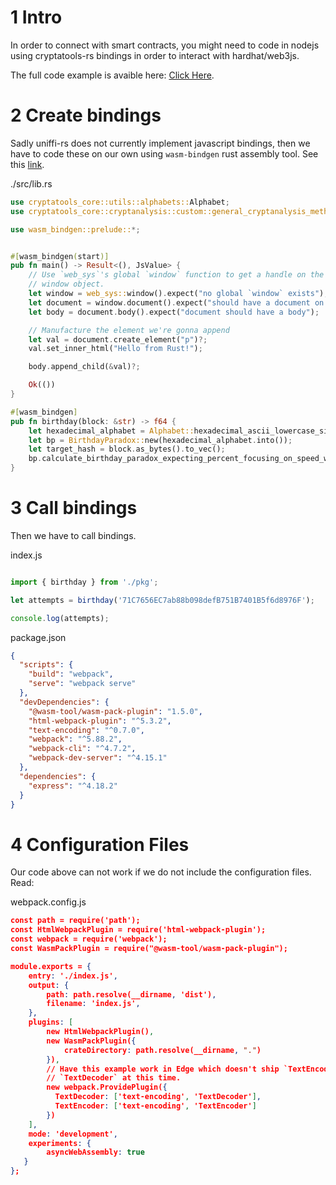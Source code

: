 # 1 Intro

In order to connect with smart contracts, you might need to code in nodejs using cryptatools-rs bindings in order to interact with hardhat/web3js.

The full code example is avaible here: [Click Here](https://github.com/gogo2464/cryptatools-rs/tree/master/docs/doc-examples/ethereum-wallet-collision-with-web3js-node).

# 2 Create bindings

Sadly uniffi-rs does not currently implement javascript bindings, then we have to code these on our own using `wasm-bindgen` rust assembly tool. See this [link](https://rustwasm.github.io/docs/wasm-bindgen/examples/hello-world.html).

./src/lib.rs
```rust
use cryptatools_core::utils::alphabets::Alphabet;
use cryptatools_core::cryptanalysis::custom::general_cryptanalysis_methods::hash_cryptanalysis::birthday_paradox::BirthdayParadox;

use wasm_bindgen::prelude::*;


#[wasm_bindgen(start)]
pub fn main() -> Result<(), JsValue> {
    // Use `web_sys`'s global `window` function to get a handle on the global
    // window object.
    let window = web_sys::window().expect("no global `window` exists");
    let document = window.document().expect("should have a document on window");
    let body = document.body().expect("document should have a body");

    // Manufacture the element we're gonna append
    let val = document.create_element("p")?;
    val.set_inner_html("Hello from Rust!");

    body.append_child(&val)?;

    Ok(())
}

#[wasm_bindgen]
pub fn birthday(block: &str) -> f64 {
    let hexadecimal_alphabet = Alphabet::hexadecimal_ascii_lowercase_sixteen_bits_alphabet();
    let bp = BirthdayParadox::new(hexadecimal_alphabet.into());
    let target_hash = block.as_bytes().to_vec();
    bp.calculate_birthday_paradox_expecting_percent_focusing_on_speed_with_taylor(target_hash.clone(), 0.50)
}
```

# 3 Call bindings

Then we have to call bindings.

index.js
```javascript

import { birthday } from './pkg';

let attempts = birthday('71C7656EC7ab88b098defB751B7401B5f6d8976F');

console.log(attempts);
```

package.json
```json
{
  "scripts": {
    "build": "webpack",
    "serve": "webpack serve"
  },
  "devDependencies": {
    "@wasm-tool/wasm-pack-plugin": "1.5.0",
    "html-webpack-plugin": "^5.3.2",
    "text-encoding": "^0.7.0",
    "webpack": "^5.88.2",
    "webpack-cli": "^4.7.2",
    "webpack-dev-server": "^4.15.1"
  },
  "dependencies": {
    "express": "^4.18.2"
  }
}
```

# 4 Configuration Files

Our code above can not work if we do not include the configuration files. Read:

webpack.config.js

```json
const path = require('path');
const HtmlWebpackPlugin = require('html-webpack-plugin');
const webpack = require('webpack');
const WasmPackPlugin = require("@wasm-tool/wasm-pack-plugin");

module.exports = {
    entry: './index.js',
    output: {
        path: path.resolve(__dirname, 'dist'),
        filename: 'index.js',
    },
    plugins: [
        new HtmlWebpackPlugin(),
        new WasmPackPlugin({
            crateDirectory: path.resolve(__dirname, ".")
        }),
        // Have this example work in Edge which doesn't ship `TextEncoder` or
        // `TextDecoder` at this time.
        new webpack.ProvidePlugin({
          TextDecoder: ['text-encoding', 'TextDecoder'],
          TextEncoder: ['text-encoding', 'TextEncoder']
        })
    ],
    mode: 'development',
    experiments: {
        asyncWebAssembly: true
   }
};
```